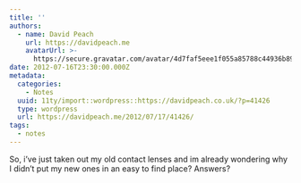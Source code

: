 ```yaml
---
title: ''
authors:
  - name: David Peach
    url: https://davidpeach.me
    avatarUrl: >-
      https://secure.gravatar.com/avatar/4d7faf5eee1f055a85788c44936b8995eaab6dfb004e7854ec747ccb272e91ee?s=96&d=mm&r=g
date: 2012-07-16T23:30:00.000Z
metadata:
  categories:
    - Notes
  uuid: 11ty/import::wordpress::https://davidpeach.co.uk/?p=41426
  type: wordpress
  url: https://davidpeach.me/2012/07/17/41426/
tags:
  - notes
---
```

So, i’ve just taken out my old contact lenses and im already wondering why I didn’t put my new ones in an easy to find place? Answers?
